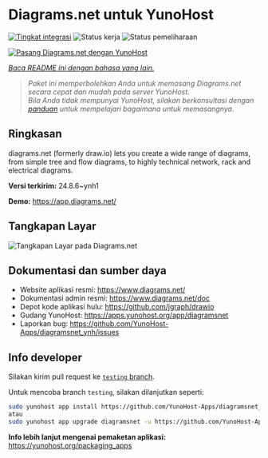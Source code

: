 <!--
N.B.: README ini dibuat secara otomatis oleh <https://github.com/YunoHost/apps/tree/master/tools/readme_generator>
Ini TIDAK boleh diedit dengan tangan.
-->

# Diagrams.net untuk YunoHost

[![Tingkat integrasi](https://dash.yunohost.org/integration/diagramsnet.svg)](https://ci-apps.yunohost.org/ci/apps/diagramsnet/) ![Status kerja](https://ci-apps.yunohost.org/ci/badges/diagramsnet.status.svg) ![Status pemeliharaan](https://ci-apps.yunohost.org/ci/badges/diagramsnet.maintain.svg)

[![Pasang Diagrams.net dengan YunoHost](https://install-app.yunohost.org/install-with-yunohost.svg)](https://install-app.yunohost.org/?app=diagramsnet)

*[Baca README ini dengan bahasa yang lain.](./ALL_README.md)*

> *Paket ini memperbolehkan Anda untuk memasang Diagrams.net secara cepat dan mudah pada server YunoHost.*  
> *Bila Anda tidak mempunyai YunoHost, silakan berkonsultasi dengan [panduan](https://yunohost.org/install) untuk mempelajari bagaimana untuk memasangnya.*

## Ringkasan

diagrams.net (formerly draw.io) lets you create a wide range of diagrams, from simple tree and flow diagrams, to highly technical network, rack and electrical diagrams.


**Versi terkirim:** 24.8.6~ynh1

**Demo:** <https://app.diagrams.net/>

## Tangkapan Layar

![Tangkapan Layar pada Diagrams.net](./doc/screenshots/screenshot.png)

## Dokumentasi dan sumber daya

- Website aplikasi resmi: <https://www.diagrams.net/>
- Dokumentasi admin resmi: <https://www.diagrams.net/doc>
- Depot kode aplikasi hulu: <https://github.com/jgraph/drawio>
- Gudang YunoHost: <https://apps.yunohost.org/app/diagramsnet>
- Laporkan bug: <https://github.com/YunoHost-Apps/diagramsnet_ynh/issues>

## Info developer

Silakan kirim pull request ke [`testing` branch](https://github.com/YunoHost-Apps/diagramsnet_ynh/tree/testing).

Untuk mencoba branch `testing`, silakan dilanjutkan seperti:

```bash
sudo yunohost app install https://github.com/YunoHost-Apps/diagramsnet_ynh/tree/testing --debug
atau
sudo yunohost app upgrade diagramsnet -u https://github.com/YunoHost-Apps/diagramsnet_ynh/tree/testing --debug
```

**Info lebih lanjut mengenai pemaketan aplikasi:** <https://yunohost.org/packaging_apps>
